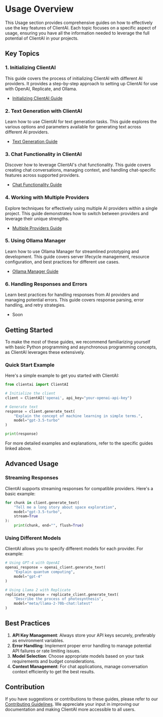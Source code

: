 # Usage Overview

This Usage section provides comprehensive guides on how to effectively use the key features of ClientAI. Each topic focuses on a specific aspect of usage, ensuring you have all the information needed to leverage the full potential of ClientAI in your projects.

## Key Topics

### 1. Initializing ClientAI

This guide covers the process of initializing ClientAI with different AI providers. It provides a step-by-step approach to setting up ClientAI for use with OpenAI, Replicate, and Ollama.

- [Initializing ClientAI Guide](initialization.md)

### 2. Text Generation with ClientAI

Learn how to use ClientAI for text generation tasks. This guide explores the various options and parameters available for generating text across different AI providers.

- [Text Generation Guide](text_generation.md)

### 3. Chat Functionality in ClientAI

Discover how to leverage ClientAI's chat functionality. This guide covers creating chat conversations, managing context, and handling chat-specific features across supported providers.

- [Chat Functionality Guide](chat_functionality.md)

### 4. Working with Multiple Providers

Explore techniques for effectively using multiple AI providers within a single project. This guide demonstrates how to switch between providers and leverage their unique strengths.

- [Multiple Providers Guide](multiple_providers.md)


### 5. Using Ollama Manager

Learn how to use Ollama Manager for streamlined prototyping and development. This guide covers server lifecycle management, resource configuration, and best practices for different use cases.

- [Ollama Manager Guide](ollama_manager.md)

### 6. Handling Responses and Errors

Learn best practices for handling responses from AI providers and managing potential errors. This guide covers response parsing, error handling, and retry strategies.

- Soon

## Getting Started

To make the most of these guides, we recommend familiarizing yourself with basic Python programming and asynchronous programming concepts, as ClientAI leverages these extensively.

### Quick Start Example

Here's a simple example to get you started with ClientAI:

```python
from clientai import ClientAI

# Initialize the client
client = ClientAI('openai', api_key="your-openai-api-key")

# Generate text
response = client.generate_text(
    "Explain the concept of machine learning in simple terms.",
    model="gpt-3.5-turbo"
)

print(response)
```

For more detailed examples and explanations, refer to the specific guides linked above.

## Advanced Usage

### Streaming Responses

ClientAI supports streaming responses for compatible providers. Here's a basic example:

```python
for chunk in client.generate_text(
    "Tell me a long story about space exploration",
    model="gpt-3.5-turbo",
    stream=True
):
    print(chunk, end="", flush=True)
```

### Using Different Models

ClientAI allows you to specify different models for each provider. For example:

```python
# Using GPT-4 with OpenAI
openai_response = openai_client.generate_text(
    "Explain quantum computing",
    model="gpt-4"
)

# Using Llama 2 with Replicate
replicate_response = replicate_client.generate_text(
    "Describe the process of photosynthesis",
    model="meta/llama-2-70b-chat:latest"
)
```

## Best Practices

1. **API Key Management**: Always store your API keys securely, preferably as environment variables.
2. **Error Handling**: Implement proper error handling to manage potential API failures or rate limiting issues.
3. **Model Selection**: Choose appropriate models based on your task requirements and budget considerations.
4. **Context Management**: For chat applications, manage conversation context efficiently to get the best results.

## Contribution

If you have suggestions or contributions to these guides, please refer to our [Contributing Guidelines](../community/CONTRIBUTING.md). We appreciate your input in improving our documentation and making ClientAI more accessible to all users.